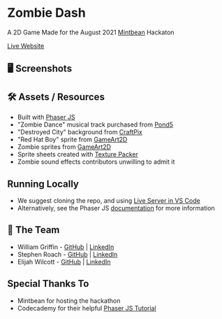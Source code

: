 # Zombie Dash
A 2D Game Made for the August 2021 [Mintbean](https://mintbean.io/) Hackaton

[Live Website]()

## 🖥 Screenshots

## :hammer_and_wrench: Assets / Resources
* Built with [Phaser JS](https://phaser.io/)
* "Zombie Dance" musical track purchased from [Pond5](https://www.pond5.com/royalty-free-music/item/11595620-zombie-dance-orchestral)
* "Destroyed City" background from [CraftPix](https://craftpix.net/product/destroyed-city-parallax-backgrounds/)
* "Red Hat Boy" sprite from [GameArt2D](https://www.gameart2d.com/red-hat-boy-free-sprites.html)
* Zombie sprites from [GameArt2D](https://www.gameart2d.com/the-zombies-free-sprites.html)
* Sprite sheets created with [Texture Packer](https://www.codeandweb.com/texturepacker/tutorials/how-to-create-sprite-sheets-for-phaser3)
* Zombie sound effects contributors unwilling to admit it

## Running Locally
* We suggest cloning the repo, and using [Live Server in VS Code](https://marketplace.visualstudio.com/items?itemName=ritwickdey.LiveServer)
* Alternatively, see the Phaser JS [documentation](https://phaser.io/tutorials/getting-started-phaser3) for more information

## :busts_in_silhouette: The Team
* William Griffin - [GitHub](https://github.com/Griffinw29) | [LinkedIn](https://www.linkedin.com/in/williamgriffin32/)
* Stephen Roach - [GitHub](https://github.com/stephen-roach) | [LinkedIn](https://www.linkedin.com/in/stephen-d-roach/)
* Elijah Wilcott - [GitHub](https://github.com/ejw773) | [LinkedIn](https://www.linkedin.com/in/elijah-wilcott/)

## Special Thanks To
* Mintbean for hosting the hackathon
* Codecademy for their helpful [Phaser JS Tutorial](https://www.codecademy.com/learn/learn-phaser) 
